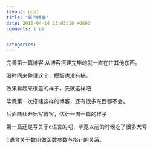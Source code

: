 ```yaml
---
layout: post
title: "新的博客"
date: 2015-04-14 23:03:18 +0800
comments: true


categories: 
---
```


完善第一篇博客,从博客搭建完毕的就一直在忙其他东西。

没时间来整理这个，模版也没有搞，

效果看起来很差的样子，先就这样吧

毕竟第一次搭建这样的博客，还有很多东西都不会。

后面陆续开始写博客，估计一周一篇的样子

第一篇还是写关于c语言的吧，毕竟以前的时候吃了很多大亏

c语言关于数组做函数参数与指针的关系。
